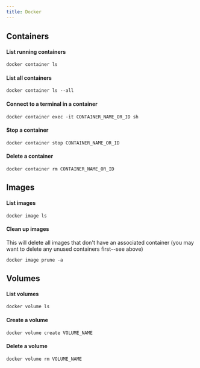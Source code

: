 ```yaml
---
title: Docker
---
```


## Containers

#### List running containers
```
docker container ls
```


#### List all containers
```
docker container ls --all
```


#### Connect to a terminal in a container
```
docker container exec -it CONTAINER_NAME_OR_ID sh
```


#### Stop a container

```
docker container stop CONTAINER_NAME_OR_ID
```


#### Delete a container
```
docker container rm CONTAINER_NAME_OR_ID
```



## Images

#### List images
```
docker image ls
```


#### Clean up images
This will delete all images that don't have an associated container (you may want to delete any unused containers first--see above)
```
docker image prune -a
```



## Volumes

#### List volumes
```
docker volume ls
```


#### Create a volume

```
docker volume create VOLUME_NAME
```


#### Delete a volume
```
docker volume rm VOLUME_NAME
```

